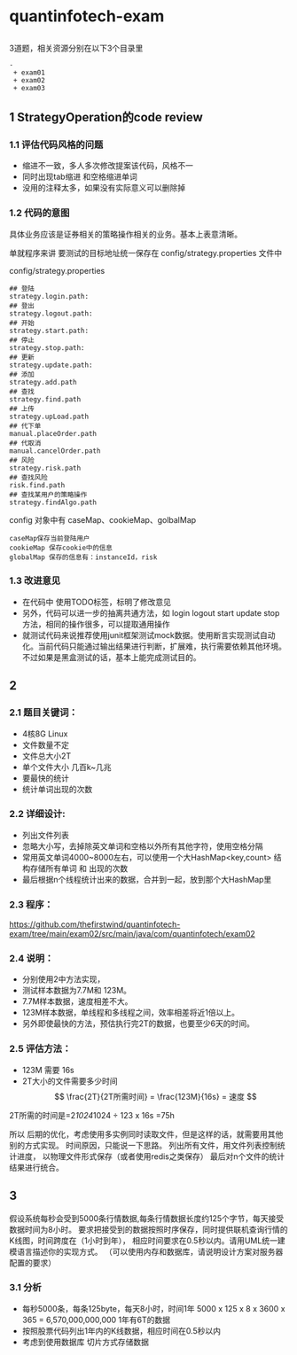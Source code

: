 # quantinfotech-exam

##
3道题，相关资源分别在以下3个目录里
```
-
 + exam01
 + exam02
 + exam03
```

## 1 StrategyOperation的code review
### 1.1 评估代码风格的问题
* 缩进不一致，多人多次修改提案该代码，风格不一
* 同时出现tab缩进 和空格缩进单词
* 没用的注释太多，如果没有实际意义可以删除掉

### 1.2 代码的意图

具体业务应该是证券相关的策略操作相关的业务。基本上表意清晰。

单就程序来讲
要测试的目标地址统一保存在 config/strategy.properties 文件中

config/strategy.properties
``` properties
## 登陆
strategy.login.path: 
## 登出
strategy.logout.path:
## 开始
strategy.start.path:
## 停止
strategy.stop.path:
## 更新
strategy.update.path:
## 添加
strategy.add.path
## 查找
strategy.find.path
## 上传
strategy.upLoad.path
## 代下单
manual.placeOrder.path
## 代取消
manual.cancelOrder.path
## 风险
strategy.risk.path
## 查找风险
risk.find.path
## 查找某用户的策略操作
strategy.findAlgo.path
```

config 对象中有 caseMap、cookieMap、golbalMap
```
caseMap保存当前登陆用户
cookieMap 保存cookie中的信息
globalMap 保存的信息有：instanceId，risk
```
### 1.3 改进意见
* 在代码中 使用TODO标签，标明了修改意见
* 另外，代码可以进一步的抽离共通方法，如 login logout start update stop 方法，相同的操作很多，可以提取通用操作
* 就测试代码来说推荐使用junit框架测试mock数据。使用断言实现测试自动化。当前代码只能通过输出结果进行判断，扩展难，执行需要依赖其他环境。不过如果是黑盒测试的话，基本上能完成测试目的。

## 2
### 2.1 题目关键词：
* 4核8G Linux
* 文件数量不定
* 文件总大小2T
* 单个文件大小 几百k~几兆
* 要最快的统计
* 统计单词出现的次数

### 2.2 详细设计:
* 列出文件列表
* 忽略大小写，去掉除英文单词和空格以外所有其他字符，使用空格分隔
* 常用英文单词4000~8000左右，可以使用一个大HashMap<key,count> 结构存储所有单词 和 出现的次数
* 最后根据n个线程统计出来的数据，合并到一起，放到那个大HashMap里

### 2.3 程序：
https://github.com/thefirstwind/quantinfotech-exam/tree/main/exam02/src/main/java/com/quantinfotech/exam02

### 2.4 说明：
* 分别使用2中方法实现，
* 测试样本数据为7.7M和 123M。
* 7.7M样本数据，速度相差不大。
* 123M样本数据，单线程和多线程之间，效率相差将近1倍以上。
* 另外即使最快的方法，预估执行完2T的数据，也要至少6天的时间。

### 2.5 评估方法：

* 123M 需要 16s
* 2T大小的文件需要多少时间
$$  
\frac{2T}{2T所需时间} = \frac{123M}{16s} = 速度
$$

2T所需的时间是=2*1024*1024 ÷ 123 x 16s =75h


所以 后期的优化，考虑使用多实例同时读取文件，但是这样的话，就需要用其他别的方式实现。
时间原因，只能说一下思路。 列出所有文件，用文件列表控制统计进度，  以物理文件形式保存（或者使用redis之类保存）
最后对n个文件的统计结果进行统合。

## 3
假设系统每秒会受到5000条行情数据,每条行情数据长度约125个字节，每天接受数据时间为8小时。
要求把接受到的数据按照时序保存，同时提供联机查询行情的K线图，时间跨度在（1小时到年），
相应时间要求在0.5秒以内。请用UML统一建模语言描述你的实现方式。
（可以使用内存和数据库，请说明设计方案对服务器配置的要求）

### 3.1 分析
* 每秒5000条，每条125byte，每天8小时，时间1年
  5000 x 125 x 8 x 3600 x 365 = 6,570,000,000,000 
  1年有6T的数据
* 按照股票代码列出1年内的K线数据，相应时间在0.5秒以内
* 考虑到使用数据库 切片方式存储数据


